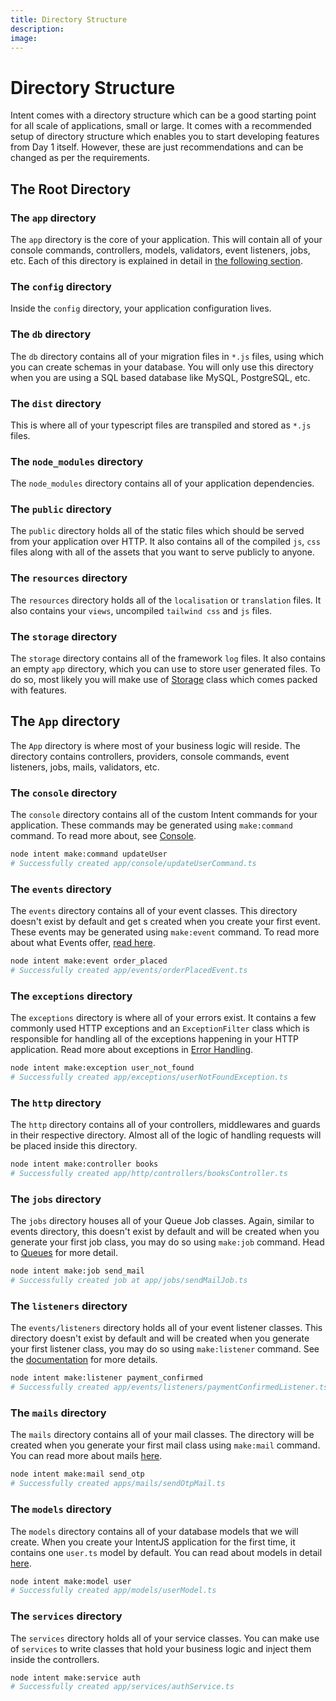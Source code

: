 ```yaml
---
title: Directory Structure
description:
image:
---
```


# Directory Structure

Intent comes with a directory structure which can be a good starting point for all scale of applications, small or large. It comes with a recommended setup of directory structure which enables you to start developing features from Day 1 itself. However, these are just recommendations and can be changed as per the requirements.

## The Root Directory

### The `app` directory

The `app` directory is the core of your application. This will contain all of your console commands, controllers, models, validators, event listeners, jobs, etc. Each of this directory is explained in detail in [the following section](directory-structure.md#src-directory).

### The `config` directory

Inside the `config` directory, your application configuration lives.

### The `db` directory

The `db` directory contains all of your migration files in `*.js` files, using which you can create schemas in your database. You will only use this directory when you are using a SQL based database like MySQL, PostgreSQL, etc.

### The `dist` directory

This is where all of your typescript files are transpiled and stored as `*.js` files.

### The `node_modules` directory

The `node_modules` directory contains all of your application dependencies.

### The `public` directory

The `public` directory holds all of the static files which should be served from your application over HTTP. It also contains all of the compiled `js`, `css` files along with all of the assets that you want to serve publicly to anyone.

### The `resources` directory

The `resources` directory holds all of the `localisation` or `translation` files. It also contains your `views`, uncompiled `tailwind css` and `js` files.

### The `storage` directory

The `storage` directory contains all of the framework `log` files. It also contains an empty `app` directory, which you can use to store user generated files. To do so, most likely you will make use of [Storage](https://tryintent.com/docs/file-storage) class which comes packed with features.

## The `App` directory

The `App` directory is where most of your business logic will reside. The directory contains controllers, providers, console commands, event listeners, jobs, mails, validators, etc.

### The `console` directory

The `console` directory contains all of the custom Intent commands for your application. These commands may be generated using `make:command` command. To read more about, see [Console](https://tryintent.com/docs/console).

```bash
node intent make:command updateUser
# Successfully created app/console/updateUserCommand.ts
```

### The `events` directory

The `events` directory contains all of your event classes. This directory doesn't exist by default and get s created when you create your first event. These events may be generated using `make:event` command. To read more about what Events offer, [read here](https://tryintent.com/docs/events).

```bash
node intent make:event order_placed
# Successfully created app/events/orderPlacedEvent.ts
```

### The `exceptions` directory

The `exceptions` directory is where all of your errors exist. It contains a few commonly used HTTP exceptions and an `ExceptionFilter` class which is responsible for handling all of the exceptions happening in your HTTP application. Read more about exceptions in [Error Handling](https://tryintent.com/docs/error-handling).

```bash
node intent make:exception user_not_found
# Successfully created app/exceptions/userNotFoundException.ts
```

### The `http` directory

The `http` directory contains all of your controllers, middlewares and guards in their respective directory. Almost all of the logic of handling requests will be placed inside this directory.

```bash
node intent make:controller books
# Successfully created app/http/controllers/booksController.ts
```

### The `jobs` directory

The `jobs` directory houses all of your Queue Job classes. Again, similar to events directory, this doesn't exist by default and will be created when you generate your first job class, you may do so using `make:job` command. Head to [Queues](https://tryintent.com/docs/queues) for more detail.

```bash
node intent make:job send_mail
# Successfully created job at app/jobs/sendMailJob.ts
```

### The `listeners` directory

The `events/listeners` directory holds all of your event listener classes. This directory doesn't exist by default and will be created when you generate your first listener class, you may do so using `make:listener` command. See the [documentation](https://tryintent.com/docs/events) for more details.

```bash
node intent make:listener payment_confirmed
# Successfully created app/events/listeners/paymentConfirmedListener.ts
```

### The `mails` directory

The `mails` directory contains all of your mail classes. The directory will be created when you generate your first mail class using `make:mail` command. You can read more about mails [here](https://tryintent.com/docs/mailers).

```bash
node intent make:mail send_otp
# Successfully created apps/mails/sendOtpMail.ts
```

### The `models` directory

The `models` directory contains all of your database models that we will create. When you create your IntentJS application for the first time, it contains one `user.ts` model by default. You can read about models in detail [here](https://tryintent.com/docs/db-models).

```bash
node intent make:model user
# Successfully created app/models/userModel.ts
```

### The `services` directory

The `services` directory holds all of your service classes. You can make use of `services` to write classes that hold your business logic and inject them inside the controllers.

```bash
node intent make:service auth
# Successfully created app/services/authService.ts
```
